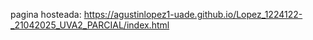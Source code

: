 pagina hosteada: https://agustinlopez1-uade.github.io/Lopez_1224122-_21042025_UVA2_PARCIAL/index.html

